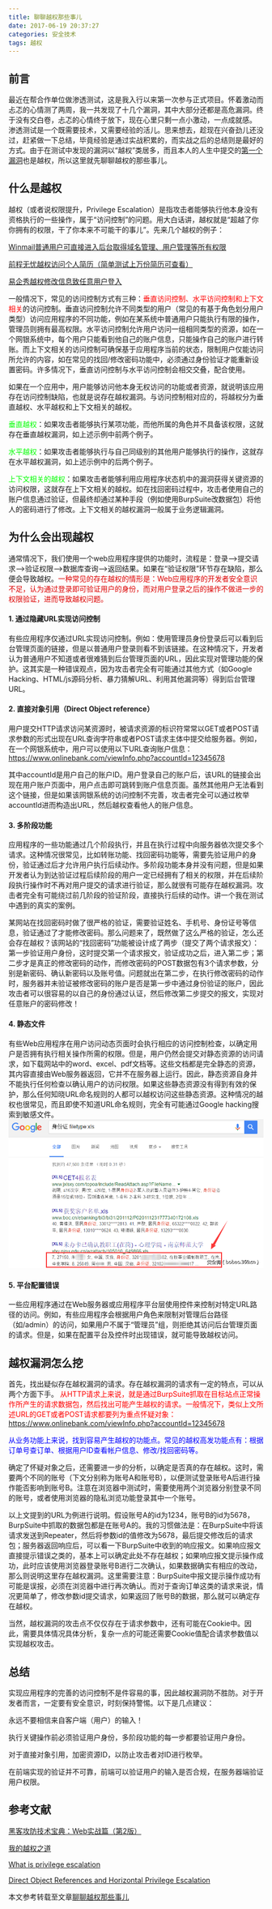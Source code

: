 ```yaml
---
title: 聊聊越权那些事儿
date: 2017-06-19 20:37:27
categories: 安全技术
tags: 越权
---
```


## 前言
最近在帮合作单位做渗透测试，这是我入行以来第一次参与正式项目。怀着激动而忐忑的心情测了两周，我一共发现了十几个漏洞，其中大部分还都是高危漏洞。终于没有交白卷，忐忑的心情终于放下，现在心里只剩一点小激动，一点成就感。
渗透测试是一个既需要技术，又需要经验的活儿。思来想去，趁现在兴奋劲儿还没过，赶紧做一下总结，毕竟经验是通过实战积累的，而实战之后的总结则是最好的方式。由于在测试中发现的漏洞以“越权”类居多，而且本人的人生中提交的[第一个漏洞](http://bobao.360.cn/learning/detail/3083.html)也是越权，所以这里就先聊聊越权的那些事儿。


## 什么是越权
越权（或者说权限提升，Privilege Escalation）是指攻击者能够执行他本身没有资格执行的一些操作，属于“访问控制”的问题。用大白话讲，越权就是“超越了你你拥有的权限，干了你本来不可能干的事儿”。先来几个越权的例子：

[Winmail普通用户可直接进入后台取得域名管理、用户管理等所有权限](http://static.hx99.net/static/bugs/wooyun-2014-057890.html)

[前程无忧越权访问个人简历（简单测试上万份简历可查看）](http://static.hx99.net/static/bugs/wooyun-2016-0192676.html)

[易企秀越权修改信息致任意用户登入](http://static.hx99.net/static/bugs/wooyun-2016-0191904.html)

一般情况下，常见的访问控制方式有三种：<font color=#f00>垂直访问控制、水平访问控制和上下文相关</font>的访问控制。垂直访问控制允许不同类型的用户（常见的有基于角色划分用户类型）访问应用程序的不同功能，例如在某系统中普通用户只能执行有限的操作，管理员则拥有最高权限。水平访问控制允许用户访问一组相同类型的资源，如在一个网银系统中，每个用户只能看到他自己的账户信息，只能操作自己的账户进行转账。而上下文相关的访问控制可确保基于应用程序当前的状态，限制用户仅能访问所允许的内容，如在常见的找回/修改密码功能中，必须通过身份验证才能重新设置密码。许多情况下，垂直访问控制与水平访问控制会相交交叠，配合使用。

如果在一个应用中，用户能够访问他本身无权访问的功能或者资源，就说明该应用存在访问控制缺陷，也就是说存在越权漏洞。与访问控制相对应的，将越权分为垂直越权、水平越权和上下文相关的越权。

<font color=#0f0>垂直越权</font>：如果攻击者能够执行某项功能，而他所属的角色并不具备该权限，这就存在垂直越权漏洞，如上述示例中前两个例子。

<font color=#0f0>水平越权</font>：如果攻击者能够执行与自己同级别的其他用户能够执行的操作，这就存在水平越权漏洞，如上述示例中的后两个例子。

<font color=#0f0>上下文相关的越权</font>：如果攻击者能够利用应用程序状态机中的漏洞获得关键资源的访问权限，这就存在上下文相关的越权。如在找回密码过程中，攻击者使用自己的账户信息通过验证，但最终却通过某种手段（例如使用BurpSuite改数据包）将他人的密码进行了修改。上下文相关的越权漏洞一般属于业务逻辑漏洞。

<h2>为什么会出现越权</h2><p>通常情况下，我们使用一个web应用程序提供的功能时，流程是：登录—>提交请求—>验证权限—>数据库查询—>返回结果。如果在“验证权限”环节存在缺陷，那么便会导致越权。<font color=#d00>一种常见的存在越权的情形是：Web应用程序的开发者安全意识不足，认为通过登录即可验证用户的身份，而对用户登录之后的操作不做进一步的权限验证，进而导致越权问题。</font>

#### 1. 通过隐藏URL实现访问控制
有些应用程序仅通过URL实现访问控制。例如：使用管理员身份登录后可以看到后台管理页面的链接，但是以普通用户登录则看不到该链接。在这种情况下，开发者认为普通用户不知道或者很难猜到后台管理页面的URL，因此实现对管理功能的保护。这其实是一种错误观点，因为攻击者完全有可能通过其他方式（如Google Hacking、HTML/js源码分析、暴力猜解URL、利用其他漏洞等）得到后台管理URL。
#### 2. 直接对象引用（Direct Object reference）
用户提交HTTP请求访问某资源时，被请求资源的标识符常常以GET或者POST请求参数的形式出现在URL查询字符串或者POST请求主体中提交给服务器。例如，在一个网银系统中，用户可以使用以下URL查询账户信息：
https://www.onlinebank.com/viewInfo.php?accountId=12345678

其中accountId是用户自己的账户ID。用户登录自己的账户后，该URL的链接会出现在用户账户页面中，用户点击即可跳转到账户信息页面。虽然其他用户无法看到这个链接，但是如果该网银系统的访问控制不完善，攻击者完全可以通过枚举accountId进而构造出URL，然后越权查看他人的账户信息。
#### 3. 多阶段功能
应用程序的一些功能通过几个阶段执行，并且在执行过程中向服务器依次提交多个请求。这种情况很常见，比如转账功能、找回密码功能等，需要先验证用户的身份，验证通过后才允许用户执行后续动作。多阶段功能本身并没有问题，但是如果开发者认为到达验证过程后续阶段的用户一定已经拥有了相关的权限，并在后续阶段执行操作时不再对用户提交的请求进行验证，那么就很有可能存在越权漏洞。攻击者完全有可能绕过前几阶段的验证阶段，直接执行后续的动作。讲一个我在测试中遇到的真实的案例。

某网站在找回密码时做了很严格的验证，需要验证姓名、手机号、身份证号等信息，验证通过了才能修改密码。那么问题来了，既然做了这么严格的验证，怎么还会存在越权？该网站的“找回密码”功能被设计成了两步（提交了两个请求报文）：第一步验证用户身份，这时提交第一个请求报文，验证成功之后，进入第二步；第二步才是真正的修改密码的动作，而修改密码的POST数据包有3个请求参数，分别是新密码、确认新密码以及账号值。问题就出在第二步，在执行修改密码的动作时，服务器并未验证被修改密码的账户是否是第一步中通过身份验证的账户，因此攻击者可以很容易的以自己的身份通过认证，然后修改第二步提交的报文，实现对任意账户的密码修改！
#### 4. 静态文件
有些Web应用程序在用户访问动态页面时会执行相应的访问控制检查，以确定用户是否拥有执行相关操作所需的权限。但是，用户仍然会提交对静态资源的访问请求，如下载网站中的word、excel、pdf文档等。这些文档都是完全静态的资源，其内容直接由Web服务器返回，它并不在服务器上运行。因此，静态资源自身并不能执行任何检查以确认用户的访问权限。如果这些静态资源没有得到有效的保护，那么任何知晓URL命名规则的人都可以越权访问这些静态资源。这种情况的越权也很常见，而且即使不知道URL命名规则，完全有可能通过Google hacking搜索到敏感文件。
![Image.png](/images/2017-06-19/Image.png)


#### 5. 平台配置错误
一些应用程序通过在Web服务器或应用程序平台层使用控件来控制对特定URL路径的访问。例如，有些应用程序会根据用户角色来限制对管理后台路径（如/admin）的访问，如果用户不属于“管理员”组，则拒绝其访问后台管理页面的请求。但是，如果在配置平台及控件时出现错误，就可能导致越权访问。


## 越权漏洞怎么挖
首先，找出疑似存在越权漏洞的请求。存在越权漏洞的请求有一定的特点，可以从两个方面下手。
<font color=#f00>从HTTP请求上来说，就是通过BurpSuite抓取在目标站点正常操作所产生的请求数据包，然后找出可能产生越权的请求。一般情况下，类似上文所述URL的GET或者POST请求都要列为重点怀疑对象：
https://www.onlinebank.com/viewInfo.php?accountId=12345678
</font>

<font color=#00f>从业务功能上来说，找到容易产生越权的功能点。常见的越权高发功能点有：根据订单号查订单、根据用户ID查看帐户信息、修改/找回密码等。</font>

确定了怀疑对象之后，还需要进一步的分析，以确定是否真的存在越权。这时，需要两个不同的账号（下文分别称为账号A和账号B），以便测试登录账号A后进行操作能否影响到账号B。注意在浏览器中测试时，需要使用两个浏览器分别登录不同的账号，或者使用浏览器的隐私浏览功能登录其中一个账号。

以上文提到的URL为例进行说明。假设账号A的id为1234，账号B的id为5678，BurpSuite中抓取的数据包都是在账号A的。我的习惯做法是：在BurpSuite中将该请求发送到Repeater，然后将参数id的值修改为5678，最后提交修改后的请求包；服务器返回响应后，可以看一下BurpSuite中收到的响应报文。如果响应报文直接提示错误之类的，基本上可以确定此处不存在越权；如果响应报文提示操作成功，此时应该使用浏览器登录账号B进行二次确认，如果数据确实有相应的改动，那么则说明这里存在越权漏洞。这里需要注意：BurpSuite中报文提示操作成功有可能是误报，必须在浏览器中进行再次确认。而对于查询订单这类的请求来说，情况更简单了，修改参数id提交请求，如果返回了账号B的数据，那么就可以确定存在越权。

当然，越权漏洞的攻击点不仅仅存在于请求参数中，还有可能在Cookie中。因此，需要具体情况具体分析，复杂一点的可能还需要Cookie值配合请求参数值以实现越权攻击。


## 总结
实现应用程序的完善的访问控制不是件容易的事，因此越权漏洞防不胜防。对于开发者而言，一定要有安全意识，时刻保持警惕。以下是几点建议：

永远不要相信来自客户端（用户）的输入！

执行关键操作前必须验证用户身份，多阶段功能的每一步都要验证用户身份。

对于直接对象引用，加密资源ID，以防止攻击者对ID进行枚举。

在前端实现的验证并不可靠，前端可以验证用户的输入是否合规，在服务器端验证用户权限。


## 参考文献
[黑客攻防技术宝典：Web实战篇（第2版）](https://book.douban.com/subject/10793814/)

[我的越权之道](http://static.hx99.net/static/drops/tips-727.html)

[What is privilege escalation](https://www.icann.org/news/blog/what-is-privilege-escalation)

[Direct Object References and Horizontal Privilege Escalation](https://www.outpost24.com/direct-object-references-and-horizontal-privilege-escalation/)

本文参考转载至文章[聊聊越权那些事儿](http://www.hackdig.com/11/hack-40894.htm)
